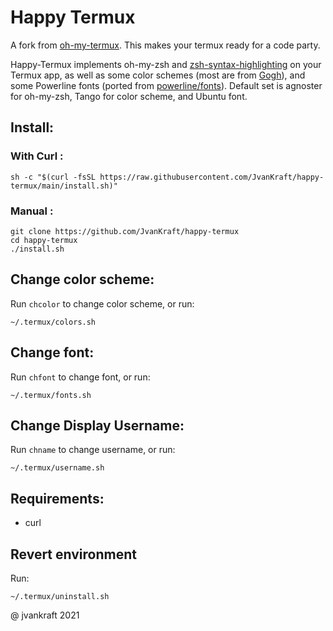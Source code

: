 # Happy Termux
A fork from [oh-my-termux](https://github.com/4679/oh-my-termux). This makes your termux ready for a code party.

Happy-Termux implements oh-my-zsh and [zsh-syntax-highlighting](https://github.com/zsh-users/zsh-syntax-highlighting) on your Termux app, as well as some color schemes (most are from [Gogh](https://github.com/Mayccoll/Gogh)), and some Powerline fonts (ported from [powerline/fonts](https://github.com/powerline/fonts)). Default set is agnoster for oh-my-zsh, Tango for color scheme, and Ubuntu font.

## Install:
### With Curl :
```shell
sh -c "$(curl -fsSL https://raw.githubusercontent.com/JvanKraft/happy-termux/main/install.sh)"
```
### Manual :
```shell
git clone https://github.com/JvanKraft/happy-termux
cd happy-termux
./install.sh
```

## Change color scheme:
Run `chcolor` to change color scheme, or run:
```shell
~/.termux/colors.sh
```
## Change font:
Run `chfont` to change font, or run:
```shell
~/.termux/fonts.sh
```

## Change Display Username:
Run `chname` to change username, or run:
```shell
~/.termux/username.sh
```

## Requirements:
 - curl

## Revert environment
Run:
```shell
~/.termux/uninstall.sh
```

@ jvankraft 2021
